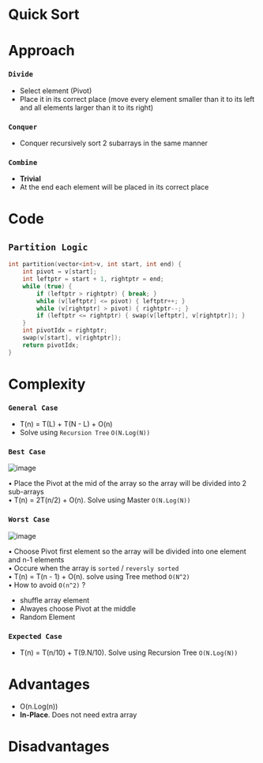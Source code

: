 # Quick Sort

# Approach

### `Divide`
-  Select element (Pivot)
-  Place it in its correct place (move every element smaller than it to its left and all elements larger than it to its right)

### `Conquer`
- Conquer recursively sort 2 subarrays in the same manner 

### `Combine`
- **Trivial**
- At the end each element will be placed in its correct place

# Code
## `Partition Logic`
```cpp
int partition(vector<int>v, int start, int end) {
    int pivot = v[start];
    int leftptr = start + 1, rightptr = end;
    while (true) {
        if (leftptr > rightptr) { break; }
        while (v[leftptr] <= pivot) { leftptr++; }
        while (v[rightptr] > pivot) { rightptr--; }
        if (leftptr <= rightptr) { swap(v[leftptr], v[rightptr]); }
    }   
    int pivotIdx = rightptr;
    swap(v[start], v[rightptr]);
    return pivotIdx;
}
```

# Complexity 
### `General Case`
- T(n) = T(L) + T(N - L) + O(n)
- Solve using `Recursion Tree` `O(N.Log(N))`

### `Best Case` 
 ![image](https://user-images.githubusercontent.com/99830416/227734160-7d5e2b7a-abeb-4845-84dc-939d5be2bed2.png)
 
• Place the Pivot at the mid of the array so the array will be divided into 2 sub-arrays<br>
• T(n) = 2T(n/2) + O(n). Solve using Master `O(N.Log(N))`<br>

### `Worst Case` 
![image](https://user-images.githubusercontent.com/99830416/227735453-8d0651fc-cb59-496f-aedc-e0a011c46d7f.png)

• Choose Pivot first element so the array will be divided into one element and n-1 elements<br>
• Occure when the array is `sorted` / `reversly sorted`<br>
• T(n) = T(n - 1) + O(n). solve using Tree method `O(N^2)`<br>
• How to avoid `O(n^2)` ? <br>
  - shuffle array element
  - Alwayes choose Pivot at the middle 
  - Random Element

### `Expected Case` 
- T(n) = T(n/10) + T(9.N/10). Solve using Recursion Tree `O(N.Log(N))`

# Advantages
- O(n.Log(n)) 
- **In-Place**. Does not need extra array

# Disadvantages


 
